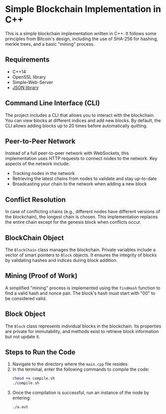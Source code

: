 # Simple Blockchain Implementation in C++

This is a simple blockchain implementation written in C++. It follows some principles from Bitcoin's design, including the use of SHA-256 for hashing, merkle trees, and a basic "mining" process.

## Requirements

- C++14
- OpenSSL library
- Simple-Web-Server
- [JSON library](https://github.com/nlohmann/json)

## Command Line Interface (CLI)

The project includes a CLI that allows you to interact with the blockchain. You can view blocks at different indices and add new blocks. By default, the CLI allows adding blocks up to 20 times before automatically quitting.

## Peer-to-Peer Network

Instead of a full peer-to-peer network with WebSockets, this implementation uses HTTP requests to connect nodes to the network. Key aspects of the network include:

- Tracking nodes in the network
- Retrieving the latest chains from nodes to validate and stay up-to-date
- Broadcasting your chain to the network when adding a new block

## Conflict Resolution

In case of conflicting chains (e.g., different nodes have different versions of the blockchain), the longest chain is chosen. This implementation replaces the entire chain except for the genesis block when conflicts occur.

## BlockChain Object

The `BlockChain` class manages the blockchain. Private variables include a vector of smart pointers to `Block` objects. It ensures the integrity of blocks by validating hashes and indices during block addition.

## Mining (Proof of Work)

A simplified "mining" process is implemented using the `findHash` function to find a valid hash and nonce pair. The block's hash must start with "00" to be considered valid.

## Block Object

The `Block` class represents individual blocks in the blockchain. Its properties are private for immutability, and methods exist to retrieve block information but not update it.

## Steps to Run the Code

1. Navigate to the directory where the `main.cpp` file resides.
2. In the terminal, enter the following commands to compile the code:
   ```bash
   chmod +x compile.sh
   ./compile.sh
3. Once the compilation is successful, run an instance of the node by entering:
   ```bash
   ./a.out
